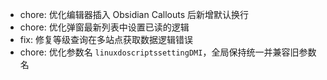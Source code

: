 - chore: 优化编辑器插入 Obsidian Callouts 后新增默认换行
- chore: 优化弹窗最新列表中设置已读的逻辑
- fix: 修复等级查询在多站点获取数据逻辑错误
- chore: 优化参数名 `linuxdoscriptssettingDMI`，全局保持统一并兼容旧参数名